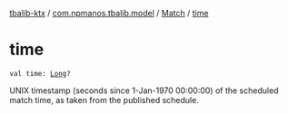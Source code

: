 [tbalib-ktx](../../index.md) / [com.npmanos.tbalib.model](../index.md) / [Match](index.md) / [time](./time.md)

# time

`val time: `[`Long`](https://kotlinlang.org/api/latest/jvm/stdlib/kotlin/-long/index.html)`?`

UNIX timestamp (seconds since 1-Jan-1970 00:00:00) of the scheduled match time, as taken from the published schedule.


